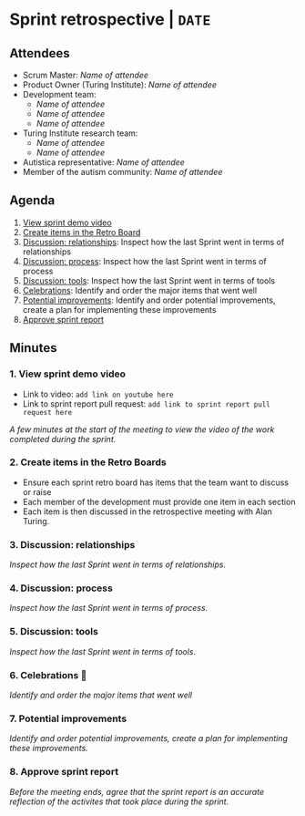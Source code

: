 # Sprint retrospective | `DATE`

## Attendees

* Scrum Master: *Name of attendee*
* Product Owner (Turing Institute): *Name of attendee*
* Development team:
  * *Name of attendee*
  * *Name of attendee*
  * *Name of attendee*
* Turing Institute research team:
  * *Name of attendee*
  * *Name of attendee*
* Autistica representative: *Name of attendee*
* Member of the autism community: *Name of attendee*

## Agenda

1. [View sprint demo video](#1-sprint-demo)
2. [Create items in the Retro Board](#2-retro-board)
3. [Discussion: relationships](#3-discussion-relationships): Inspect how the last Sprint went in terms of relationships
4. [Discussion: process](#4-discussion-process): Inspect how the last Sprint went in terms of process
5. [Discussion: tools](#5-discussion-tools): Inspect how the last Sprint went in terms of tools
6. [Celebrations](#6-celebrations): Identify and order the major items that went well
7. [Potential improvements](#7-potential-improvements): Identify and order potential improvements, create a plan for implementing these improvements
8. [Approve sprint report](#8-approve-sprint-report)

## Minutes

### 1. View sprint demo video

* Link to video: `add link on youtube here`
* Link to sprint report pull request: `add link to sprint report pull request here`

*A few minutes at the start of the meeting to view the video of the work completed during the sprint.*

### 2. Create items in the Retro Boards

* Ensure each sprint retro board has items that the team want to discuss or raise
* Each member of the development must provide one item in each section
* Each item is then discussed in the retrospective meeting with Alan Turing.

### 3. Discussion: relationships

*Inspect how the last Sprint went in terms of relationships.*

### 4. Discussion: process

*Inspect how the last Sprint went in terms of process.*

### 5. Discussion: tools

*Inspect how the last Sprint went in terms of tools.*

### 6. Celebrations :tada:

*Identify and order the major items that went well*

### 7. Potential improvements

*Identify and order potential improvements, create a plan for implementing these improvements.*

### 8. Approve sprint report

*Before the meeting ends, agree that the sprint report is an accurate reflection of the activites that took place during the sprint.*
